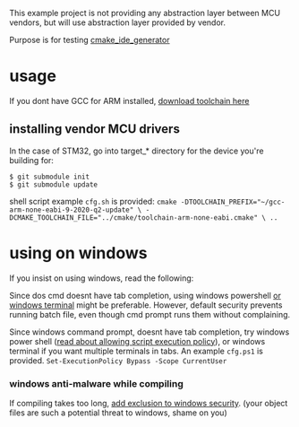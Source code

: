 This example project is not providing any abstraction layer between MCU vendors, but will use abstraction layer provided by vendor.

Purpose is for testing [cmake_ide_generator](https://github.com/dudmuck/cmake_ide_generator)

#  usage
If you dont have GCC for ARM installed, [download toolchain here]([https://developer.arm.com/tools-and-software/open-source-software/developer-tools/gnu-toolchain/gnu-rm/downloads](https://developer.arm.com/tools-and-software/open-source-software/developer-tools/gnu-toolchain/gnu-rm/downloads))

## installing vendor MCU drivers
In the case of STM32, go into target_* directory for the device you're building for:

```
$ git submodule init
$ git submodule update
```

shell script example ``cfg.sh`` is provided:
``cmake -DTOOLCHAIN_PREFIX="~/gcc-arm-none-eabi-9-2020-q2-update" \
      -DCMAKE_TOOLCHAIN_FILE="../cmake/toolchain-arm-none-eabi.cmake" \
    ..``

# using on windows
If you insist on using windows, read the following:

Since dos cmd doesnt have tab completion, using windows powershell [or windows terminal]([https://www.microsoft.com/en-us/p/windows-terminal/9n0dx20hk701?activetab=pivot:overviewtab](https://www.microsoft.com/en-us/p/windows-terminal/9n0dx20hk701?activetab=pivot:overviewtab)) might be preferable.  However, default security prevents running batch file, even though cmd prompt runs them without complaining.

Since windows command prompt, doesnt have tab completion, try windows power shell ([read about allowing script execution policy](https://blog.netspi.com/15-ways-to-bypass-the-powershell-execution-policy/)), or windows terminal if you want multiple terminals in tabs.  An example ``cfg.ps1`` is provided.
``Set-ExecutionPolicy Bypass -Scope CurrentUser
``
### windows anti-malware while compiling
If compiling takes too long, [add exclusion to windows security](https://support.microsoft.com/en-us/help/4028485/windows-10-add-an-exclusion-to-windows-security).
(your object files are such a potential threat to windows, shame on you)

